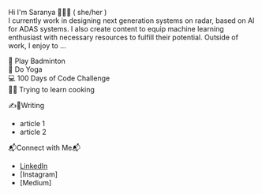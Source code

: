 Hi I'm Saranya 👋👩‍💻 ( she/her )
</br> I currently work in designing next generation systems on radar, based on AI for ADAS systems. I also create content to equip machine learning enthusiast with necessary resources to fulfill their potential. Outside of work, I enjoy to ...

🏸 Play Badminton
</br>🧘 Do Yoga
</br>💻 100 Days of Code Challenge
</br>👩‍🍳 Trying to learn cooking


✍️📝Writing
  * article 1
  * article 2

📬Connect with Me📬
  * [LinkedIn](https://www.linkedin.com/in/ch-saranya/)
  * [Instagram]
  * [Medium]

